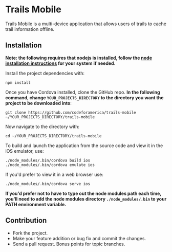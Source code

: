 Trails Mobile
=============

Trails Mobile is a multi-device application that allows users of trails to cache trail information offline.

## Installation

**Note: the following requires that nodejs is installed, follow the [node installation instructions](https://github.com/joyent/node/wiki/Installing-Node.js-via-package-manager) for your system if needed.**


Install the project dependencies with:

```
npm install
```

Once you have Cordova installed, clone the GitHub repo. **In the following command, change `YOUR_PROJECTS_DIRECTORY` to the directory you want the project to be downloaded into**:

```
git clone https://github.com/codeforamerica/trails-mobile ~/YOUR_PROJECTS_DIRECTORY/trails-mobile
```

Now navigate to the directory with:

```
cd ~/YOUR_PROJECTS_DIRECTORY/trails-mobile
```

To build and launch the application from the source code and view it in the iOS emulator, use:

```
./node_modules/.bin/cordova build ios
./node_modules/.bin/cordova emulate ios
```
If you'd prefer to view it in a web browser use:

```
./node_modules/.bin/cordova serve ios
```

**If you'd prefer not to have to type out the node modules path each time, you'll need to add the node modules directory `./node_modules/.bin` to your PATH environment variable.**

## Contribution

  * Fork the project.
  * Make your feature addition or bug fix and commit the changes.
  * Send a pull request. Bonus points for topic branches.
